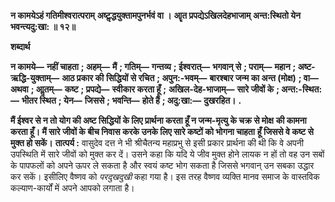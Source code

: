 **न कामयेऽहं गतिमीश्वरात्पराम्** **अष्टॢद्धयुक्तामपुनर्भवं वा ।** **आॄत प्रपद्येऽखिलदेहभाजाम्** **अन्त:स्थितो येन भवन्त्यदु:खा: ॥ १२॥** 

**शब्दार्थ** 

**न कामये—** **नहीं चाहता** **; अहम्—** **मैं** **; गतिम्—** **गन्तव्य** **; ईश्वरात्—** **भगवान् से** **; पराम्—** **महान** **; अष्ट-ऋद्धि-युक्ताम्—** **आठ प्रकार की** **सिद्धियों से रचित** **; अपुन:-भवम्—** **बारश्बार जन्म का अन्त (मोक्ष)** **; वा—** **अथवा** **; आॢतम्—** **कष्ट** **; प्रपद्ये—** **स्वीकार करता हूँ** **;** **अखिल-देह-भाजाम्—** **सारे जीवों के** **; अन्त:-स्थित:—** **भीतर स्थित** **; येन—** **जिससे** **; भवन्ति—** **होते हैं** **; अदु:खा:—** **दुखरहित।** **.** 

**मैं ईश्वर से न तो योग की अष्ट सिद्धियों के लिए प्रार्थना करता हूँ न जन्म-मृत्यु के चक्र से मोक्ष** **की कामना करता हूँ। मैं सारे जीवों के बीच निवास करके उनके लिए सारे कष्टों को भोगना चाहता** **हूँ जिससे वे कष्ट से मुक्त हो सकें।** **तात्पर्य :** वासुदेव दत्त ने भी श्रीचैतन्य महाप्रभु से इसी प्रकार प्रार्थना की थी कि वे अपनी उपस्थिति में सारे जीवों को मुक्त कर दें। उसने कहा कि यदि ये जीव मुक्त होने लायक न हों तो वह उन सबों के पापफलों को अपने ऊपर ले सकता है और स्वयं कष्ट भोग सकता है जिससे भगवान् उन सबका उद्धार कर सकें। इसीलिए वैष्णव को *परदुखदुखी* कहा गया है। इस तरह वैष्णव व्यक्ति मानव समाज के वास्तविक कल्याण-कार्यों में अपने आपको लगाता है।  